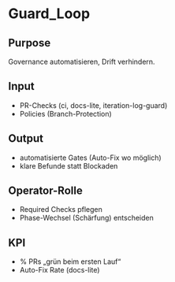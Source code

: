 # Guard_Loop

## Purpose

Governance automatisieren, Drift verhindern.

## Input

- PR-Checks (ci, docs-lite, iteration-log-guard)
- Policies (Branch-Protection)

## Output

- automatisierte Gates (Auto-Fix wo möglich)
- klare Befunde statt Blockaden

## Operator-Rolle

- Required Checks pflegen
- Phase-Wechsel (Schärfung) entscheiden

## KPI

- % PRs „grün beim ersten Lauf“
- Auto-Fix Rate (docs-lite)
